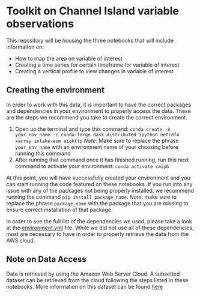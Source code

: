 # Toolkit on Channel Island variable observations

This repository will be housing the three notebooks that will include information on:
- How to map the area on variable of interest
- Creating a time series for certain timeframe for variable of interest
- Creating a vertical profile to view changes in variable of interest

## Creating the environment

In order to work with this data, it is important to have the correct packages and dependencies in your environment to properly access the data. These are the steps we recommend you take to create the correct environment.

1. Open up the terminal and type this command:
    `conda create -n your_env_name -c conda-forge dask distributed ipython netcdf4 xarray intake-esm aiohttp`
   *Note*: Make sure to replace the phrase `your_env_name` with an environment name of your choosing before running this command
2. After running that command once it has finished running, run this next command to activate your environment:
    `conda activate cmip6`

At this point, you will have successfully created your environment and you can start running the code featured on these notebooks. If you run into any issue with any of the packages not being properly installed, we recommend running the command `pip install package_name`.
*Note*: make sure to replace the phrase `package_name` with the package that you are missing to ensure correct installation of that package.


In order to see the full list of the dependencies we used, please take a look at the [environment.yml](environment.yml) file. While we did not use all of these dependencies, most are necessary to have in order to properly retrieve the data from the AWS cloud.

## Note on Data Access
Data is retrieved by using the Amazon Web Server Cloud. A subsetted dataset can be retrieved from the cloud following the steps listed in these notebooks. More information on this dataset can be found [here](https://ncar.github.io/cesm-lens-aws/)
